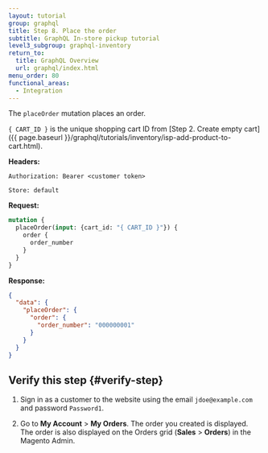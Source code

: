 ```yaml
---
layout: tutorial
group: graphql
title: Step 8. Place the order
subtitle: GraphQL In-store pickup tutorial
level3_subgroup: graphql-inventory
return_to:
  title: GraphQL Overview
  url: graphql/index.html
menu_order: 80
functional_areas:
  - Integration
---
```


The `placeOrder` mutation places an order.

`{ CART_ID }` is the unique shopping cart ID from [Step 2. Create empty cart]({{ page.baseurl }}/graphql/tutorials/inventory/isp-add-product-to-cart.html).

**Headers:**

`Authorization: Bearer <customer token>`

`Store: default`

**Request:**

```graphql
mutation {
  placeOrder(input: {cart_id: "{ CART_ID }"}) {
    order {
      order_number
    }
  }
}
```

**Response:**

```json
{
  "data": {
    "placeOrder": {
      "order": {
        "order_number": "000000001"
      }
    }
  }
}
```

## Verify this step {#verify-step}

1. Sign in as a customer to the website using the email `jdoe@example.com` and password `Password1`.

1. Go to **My Account** > **My Orders**. The order you created is displayed.  The order is also displayed on the Orders grid (**Sales** > **Orders**) in the Magento Admin.
